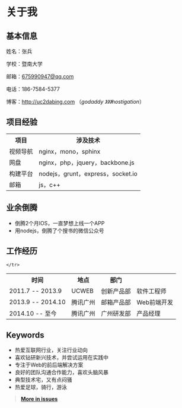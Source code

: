 关于我
=======

基本信息
--------

姓名：张兵

学校：暨南大学

邮箱：675990947@qq.com

电话：186-7584-5377

博客：http://uc2dabing.com （*godaddy 》》》hostigation*）

项目经验
--------

<table>
	<tr>
		<th>项目</th>
		<th>涉及技术</th>
	</tr>
	<tr>
		<td>视频导航</td>
		<td>nginx，mono，sphinx</td>
	</tr>
	<tr>
		<td>网盘</td>
		<td>nginx，php，jquery，backbone.js</td>
	</tr>
	<tr>
		<td>构建平台</td>
		<td>nodejs，grunt，express，socket.io</td>
	</tr>
	<tr>
		<td>邮箱</td>
		<td>js，c++</td>
	</tr>
</table>

业余倒腾
-------
- 倒腾2个月IOS，一直梦想上线一个APP
- 用nodejs，倒腾了个搜书的微信公众号

工作经历
-------

<table>
	<tr>
		<th>时间</th>
		<th>地点</th>
		<th>部门</th>
	</tr>
	<tr>
		<td>2011.7 -- 2013.9</td>
		<td>UCWEB</td>
		<td>创新产品部</td>
		<td>软件工程师</td>
	</tr>
	<tr>
		<td>2013.9 -- 2014.10</td>
		<td>腾讯广州</td>
		<td>邮箱产品部</td>
		<td>Web前端开发</td>
	</tr>
	<tr>
		<td> 2014.10 -- 至今</td>
		<td>腾讯广州</td>
		<td>广州研发部</td>
		<td>产品经理</td>
		
	</tr>
</table>

Keywords
--------

* 热爱互联网行业，关注行业动向
* 喜欢钻研新兴技术，并尝试运用在实践中
* 专注于Web的前后端解决方案
* 良好的团队沟通合作能力，喜欢头脑风暴
* 典型技术宅，又有点闷骚
* 热爱足球，骑行，游泳

> **[More in issues](https://github.com/uc2dabing/aboutme/issues)**

